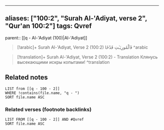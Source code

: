 
---
aliases: ["100:2", "Surah Al-'Adiyat, verse 2", "Qur'an 100:2"]
tags: Qvref
---

parent:: [[q - Al-'Adiyat (100)|Al-'Adiyat]]

> [!arabic]+ Surah Al-'Adiyat, Verse 2 (100:2)
> <span class="quran-arabic">فَٱلْمُورِيَـٰتِ قَدْحًا</span>
^arabic

> [!translation]+ Surah Al-'Adiyat, Verse 2 (100:2) - Translation
> Клянусь высекающими искры копытами!
^translation



## Related notes
```dataview
LIST from [[q - 100 - 2]]
WHERE !contains(file.name, "q - ")
SORT file.name ASC
```

### Related verses (footnote backlinks)
```dataview
LIST FROM [[q - 100 - 2]] AND #Qvref
SORT file.name ASC
```


